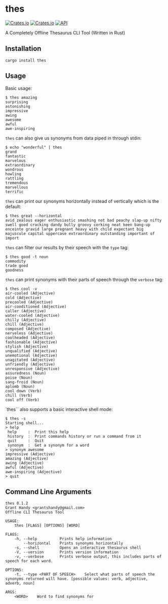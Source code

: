 # thes
[![Crates.io](https://img.shields.io/crates/v/thes.svg)](https://crates.io/crates/thes)
[![Crates.io](https://img.shields.io/crates/d/thes)](https://crates.io/crates/thes)
[![API](https://docs.rs/thes/badge.svg)](https://docs.rs/thes)

A Completely Offline Thesaurus CLI Tool (Written in Rust)

## Installation
```
cargo install thes
```

## Usage
Basic usage:
```
$ thes amazing
surprising
astonishing
impressive
awing
awesome
awful
awe-inspiring
```

`thes` can also give us synonyms from data piped in through stdin:
```
$ echo "wonderful" | thes
grand
fantastic
marvelous
extraordinary
wondrous
howling
rattling
tremendous
marvellous
terrific
```

`thes` can print our synonyms horizontally instead of vertically which is the default:
```
$ thes great --horizontal
avid zealous eager enthusiastic smashing not bad peachy slap-up nifty swell good cracking dandy bully groovy corking neat keen bang-up enceinte gravid large pregnant heavy with child expectant big majuscule capital uppercase extraordinary outstanding important of import
```

`thes` can filter our results by their speech with the `type` tag:
```
$ thes good -t noun
commodity
trade good
goodness
```

`thes` can print synonyms with their parts of speech through the `verbose` tag:
```
$ thes cool -v
air-cooled (Adjective)
cold (Adjective)
precooled (Adjective)
air-conditioned (Adjective)
caller (Adjective)
water-cooled (Adjective)
chilly (Adjective)
chill (Adjective)
composed (Adjective)
nerveless (Adjective)
coolheaded (Adjective)
fashionable (Adjective)
stylish (Adjective)
unqualified (Adjective)
unemotional (Adjective)
unagitated (Adjective)
unfriendly (Adjective)
unresponsive (Adjective)
assuredness (Noun)
poise (Noun)
sang-froid (Noun)
aplomb (Noun)
cool down (Verb)
chill (Verb)
cool off (Verb)
```

`thes`` also supports a basic interactive shell mode:
```
$ thes -s
Starting shell...
> help
 help     :  Print this help
 history  :  Print commands history or run a command from it
 quit     :  Quit
 synonym  :  Get a synonym for a word
> synonym awesome
impressive (Adjective)
amazing (Adjective)
awing (Adjective)
awful (Adjective)
awe-inspiring (Adjective)
> quit
```

## Command Line Arguments
```
thes 0.1.2
Grant Handy <grantshandy@gmail.com>
Offline CLI Thesaurus Tool

USAGE:
    thes [FLAGS] [OPTIONS] [WORD]

FLAGS:
    -h, --help          Prints help information
        --horizontal    Prints synonyms horizontally
    -s, --shell         Opens an interactive thesaurus shell
    -V, --version       Prints version information
    -v, --verbose       Prints verbose output, this includes parts of speech for each word.

OPTIONS:
    -t, --type <PART OF SPEECH>    Select what parts of speech the synonyms returned will have. [possible values: verb, adjective, adverb, noun]

ARGS:
    <WORD>    Word to find synonyms for
```
